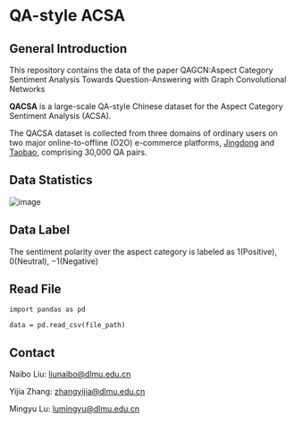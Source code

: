 # QA-style ACSA


## General Introduction
This repository contains the data of the paper QAGCN:Aspect Category Sentiment Analysis Towards
Question-Answering with Graph Convolutional Networks

**QACSA** is a large-scale QA-style Chinese dataset for the Aspect Category Sentiment Analysis (ACSA). 


The QACSA dataset is collected from three domains of ordinary users on two major online-to-offline (O2O) e-commerce platforms, 
[Jingdong](https://www.jingdong.com/) and [Taobao](https://www.taobao.com/), comprising 30,000 QA pairs.


## Data Statistics
![image](https://github.com/L-nb/QACSA/tree/main/Data_Statistics.png)



## Data Label
The sentiment polarity over the aspect category is labeled as 1(Positive), 0(Neutral), −1(Negative)


## Read File

  ```
  import pandas as pd
  
  data = pd.read_csv(file_path)
  ```


## Contact
Naibo Liu: liunaibo@dlmu.edu.cn

Yijia Zhang: zhangyijia@dlmu.edu.cn

Mingyu Lu: lumingyu@dlmu.edu.cn


